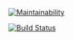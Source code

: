 [![Maintainability](https://api.codeclimate.com/v1/badges/63a919bf7c5d58519890/maintainability)](https://codeclimate.com/github/romanoffivan/project-lvl1-s232/maintainability)

[![Build Status](https://travis-ci.org/romanoffivan/project-lvl1-s232.svg?branch=master)](https://travis-ci.org/romanoffivan/project-lvl1-s232)